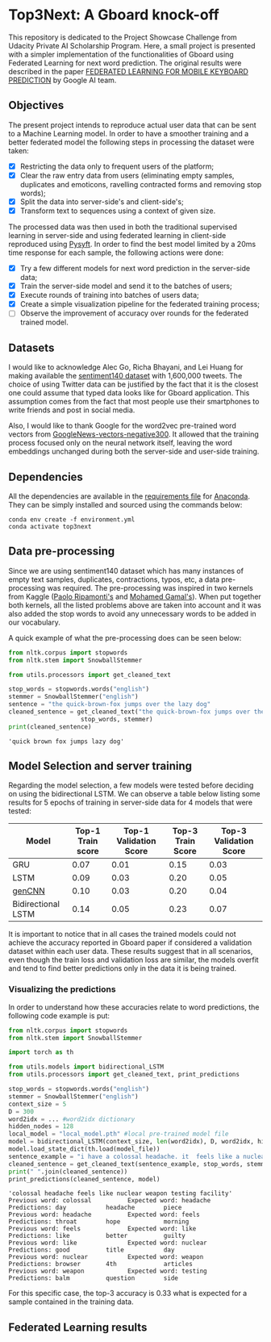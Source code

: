 # Top3Next: A Gboard knock-off #

This repository is dedicated to the Project Showcase Challenge from Udacity 
Private AI Scholarship Program. Here, a small project is presented with
a simpler implementation of the functionalities of Gboard using Federated 
Learning for next word prediction. The original results were described in the paper 
[FEDERATED LEARNING FOR MOBILE KEYBOARD PREDICTION](https://arxiv.org/pdf/1811.03604.pdf)
by Google AI team. 

## Objectives

The present project intends to reproduce actual user data
that can be sent to a Machine Learning model. In order to have a smoother 
training and a better federated model the following steps in processing the dataset
were taken:

- [X] Restricting the data only to frequent users of the platform;
- [X] Clear the raw entry data from users (eliminating empty samples, 
duplicates and emoticons, ravelling contracted forms and removing stop words);
- [X] Split the data into server-side's and client-side's;
- [X] Transform text to sequences using a context of given size.

The processed data was then used in both the traditional supervised learning in
server-side and using federated learning in client-side reproduced using 
[Pysyft](https://github.com/OpenMined/PySyft). In order to find the best model
limited by a 20ms time response for each sample, the following actions were 
done:

- [X] Try a few different models for next word prediction in the server-side 
data;
- [X] Train the server-side model and send it to the batches of users;
- [X] Execute rounds of training into batches of users data;
- [X] Create a simple visualization pipeline for the federated training process;
- [ ] Observe the improvement of accuracy over rounds for the federated trained model.

## Datasets

I would like to acknowledge Alec Go, Richa Bhayani, and Lei Huang for 
making available the [sentiment140 dataset](http://help.sentiment140.com/for-students)
with 1,600,000 tweets. The choice of using Twitter data can be justified by the
fact that it is the closest one could assume that typed data looks like for 
Gboard application. This assumption comes from the fact that most people use 
their smartphones to write friends and post in social media.

Also, I would like to thank Google for the word2vec pre-trained word vectors from
[GoogleNews-vectors-negative300](https://code.google.com/archive/p/word2vec/).
It allowed that the training process focused only on the neural network itself,
leaving the word embeddings unchanged during both the server-side and user-side
training.

## Dependencies

All the dependencies are available in the [requirements file](requirements.yml) 
for [Anaconda](https://www.anaconda.com/distribution/#download-section). They
can be simply installed and sourced using the commands below:

```
conda env create -f environment.yml
conda activate top3next
```

## Data pre-processing

Since we are using sentiment140 dataset which has many instances of empty text samples,
duplicates, contractions, typos, etc, a data pre-processing was required. The 
pre-processing was inspired in two kernels from Kaggle 
([Paolo Ripamonti's](https://www.kaggle.com/paoloripamonti/twitter-sentiment-analysis)
and [Mohamed Gamal's](https://www.kaggle.com/gemyhamed/sentiment-analysis-word-embedding-lstm-cnn)). 
When put together both kernels, all the listed problems above are taken into
account and it was also added the stop words to avoid any unnecessary 
words to be added in our vocabulary.

A quick example of what the pre-processing does can be seen below:
```python
from nltk.corpus import stopwords
from nltk.stem import SnowballStemmer

from utils.processors import get_cleaned_text

stop_words = stopwords.words("english")
stemmer = SnowballStemmer("english")
sentence = "the quick-brown-fox jumps over the lazy dog"
cleaned_sentence = get_cleaned_text("the quick-brown-fox jumps over the lazy dog", 
                    stop_words, stemmer)
print(cleaned_sentence)
```

```console
'quick brown fox jumps lazy dog'
```

## Model Selection and server training

Regarding the model selection, a few models were tested before deciding on using
the bidirectional LSTM. We can observe a table below listing some results for
5 epochs of training in server-side data for 4 models that were tested:

Model | Top-1 Train score | Top-1 Validation Score | Top-3 Train Score | Top-3 Validation Score 
------------- | ------------- | ------------- | ------------- | -------------
GRU | 0.07 | 0.01 | 0.15 | 0.03 
LSTM | 0.09 | 0.03 | 0.20 | 0.05 
[genCNN](https://pdfs.semanticscholar.org/8645/643ad5dfe662fa38f61615432d5c9bdf2ffb.pdf) | 0.10 | 0.03 | 0.20 | 0.04 
Bidirectional LSTM | 0.14 | 0.05 | 0.23 | 0.07 

It is important to notice that in all cases the trained models could not
achieve the accuracy reported in Gboard paper if considered a validation dataset 
within each user data. These results suggest that in all scenarios, even though
the train loss and validation loss are similar, the models overfit and 
tend to find better predictions only in the data it is being trained. 

### Visualizing the predictions

In order to understand how these accuracies relate to word predictions, the
following code example is put:

```python
from nltk.corpus import stopwords
from nltk.stem import SnowballStemmer

import torch as th

from utils.models import bidirectional_LSTM
from utils.processors import get_cleaned_text, print_predictions

stop_words = stopwords.words("english")
stemmer = SnowballStemmer("english")
context_size = 5
D = 300
word2idx = ... #word2idx dictionary
hidden_nodes = 128
local_model = "local_model.pth" #local pre-trained model file
model = bidirectional_LSTM(context_size, len(word2idx), D, word2idx, hidden_nodes)
model.load_state_dict(th.load(model_file))
sentence_example = "i have a colossal headache. it  feels like a nuclear weapon testing facility in there"
cleaned_sentence = get_cleaned_text(sentence_example, stop_words, stemmer).split()
print(" ".join(cleaned_sentence))
print_predictions(cleaned_sentence, model)
```

```console
'colossal headache feels like nuclear weapon testing facility'
Previous word: colossal          Expected word: headache         Predictions: day           headache        piece
Previous word: headache          Expected word: feels            Predictions: throat        hope            morning
Previous word: feels             Expected word: like             Predictions: like          better          guilty
Previous word: like              Expected word: nuclear          Predictions: good          title           day
Previous word: nuclear           Expected word: weapon           Predictions: browser       4th             articles
Previous word: weapon            Expected word: testing          Predictions: balm          question        side
```

For this specific case, the top-3 accuracy is 0.33 what is expected for a sample 
contained in the training data.


## Federated Learning results


